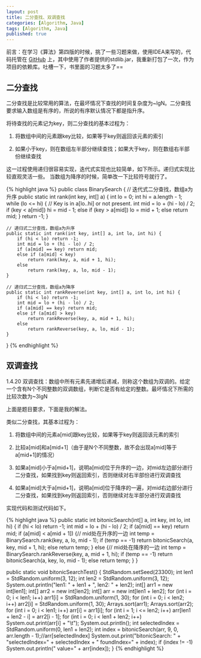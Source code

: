 ```yaml
---
layout: post
title: 二分查找、双调查找
categories: [Algorithm, Java]
tags: [Algorithm, Java]
published: true
---
```


前言：在学习《算法》第四版的时候，挑了一些习题来做，使用IDEA来写的，代码托管在 [GitHub](https://github.com/NathanLvzs/AlgoPractice) 上，其中使用了作者提供的stdlib.jar，我重新打包了一次，作为项目的依赖库。吐槽一下，书里面的习题太多了==

## 二分查找

二分查找是比较常用的算法，在最坏情况下查找的时间复杂度为~lgN。二分查找要求输入数组是有序的，所说的有序默认情况下都是指升序。

将待查找的元素记为key，则二分查找的基本过程为：

1. 将数组中间的元素跟key比较，如果等于key则返回该元素的索引

2. 如果小于key，则在数组左半部分继续查找；如果大于key，则在数组右半部份继续查找

这一过程使用递归很容易实现，迭代式实现也比较简单，如下所示。递归式实现比较直观灵活一些。
当数组为降序的时候，简单改一下比较符号就行了。

{% highlight java %}
public class BinarySearch {
    // 迭代式二分查找，数组a为升序
    public static int rank(int key, int[] a) {
        int lo = 0;
        int hi = a.length - 1;
        while (lo <= hi) {
            // Key is in a[lo..hi] or not present.
            int mid = lo + (hi - lo) / 2;
            if (key < a[mid]) hi = mid - 1;
            else if (key > a[mid]) lo = mid + 1;
            else return mid;
        }
        return -1;
    }

	// 递归式二分查找，数组a为升序
    public static int rank(int key, int[] a, int lo, int hi) {
        if (hi < lo) return -1;
        int mid = lo + (hi - lo) / 2;
        if (a[mid] == key) return mid;
        else if (a[mid] < key)
            return rank(key, a, mid + 1, hi);
        else
            return rank(key, a, lo, mid - 1);
    }

    // 递归式二分查找，数组a为降序
    public static int rankReverse(int key, int[] a, int lo, int hi) {
        if (hi < lo) return -1;
        int mid = lo + (hi - lo) / 2;
        if (a[mid] == key) return mid;
        else if (a[mid] > key)
            return rankReverse(key, a, mid + 1, hi);
        else
            return rankReverse(key, a, lo, mid - 1);
    }
}
{% endhighlight %}



## 双调查找

1.4.20 双调查找：数组中所有元素先递增后递减，则称这个数组为双调的。给定一个含有N个不同整数的双调数组，判断它是否有给定的整数。最坏情况下所需的比较次数为~3lgN

上面是题目要求，下面是我的解法。

类似二分查找，其基本过程为：

1. 将数组中间的元素a[mid]跟key比较，如果等于key则返回该元素的索引

2. 比较a[mid]和a[mid+1]（由于是N个不同整数，故不会出现a[mid]等于a[mid+1]的情况）

3. 如果a[mid]小于a[mid+1]，说明a[mid]位于升序的一边，对mid左边部分进行二分查找，如果找到key则返回索引，否则继续对右半部份进行双调查找

4. 如果a[mid]大于a[mid+1]，说明a[mid]位于降序的一遍，对mid右边部分进行二分查找，如果找到key则返回索引，否则继续对左半部分进行双调查找


实现代码和测试代码如下。

{% highlight java %}
public static int bitonicSearch(int[] a, int key, int lo, int hi) {
    if (hi < lo) return -1;
    int mid = lo + (hi - lo) / 2;
    if (a[mid] == key) return mid;
    if (a[mid] < a[mid + 1]) {// mid处在升序的一边
        int temp = BinarySearch.rank(key, a, lo, mid - 1);
        if (temp == -1)
            return bitonicSearch(a, key, mid + 1, hi);
        else return temp;
    }
    else {// mid处在降序的一边
        int temp = BinarySearch.rankReverse(key, a, mid + 1, hi);
        if (temp == -1)
            return bitonicSearch(a, key, lo, mid - 1);
        else return temp;
    }
}

public static void bitonicSearchTest() {
    StdRandom.setSeed(23300);
    int len1 = StdRandom.uniform(3, 12);
    int len2 = StdRandom.uniform(3, 12);
    System.out.println("len1: " + len1 + ", len2: " + len2);
    int[] arr1 = new int[len1];
    int[] arr2 = new int[len2];
    int[] arr = new int[len1 + len2];
    for (int i = 0; i < len1; i++)
        arr1[i] = StdRandom.uniform(1, 30);
    for (int i = 0; i < len2; i++)
        arr2[i] = StdRandom.uniform(1, 30);
    Arrays.sort(arr1);
    Arrays.sort(arr2);
    for (int i = 0; i < len1; i++)
        arr[i] = arr1[i];
    for (int i = 1; i <= len2; i++)
        arr[len1 + len2 - i] = arr2[i - 1];
    for (int i = 0; i < len1 + len2; i++)
        System.out.print(arr[i] + "\t");
    System.out.println();
    int selectedIndex = StdRandom.uniform(0, len1 + len2);
    int index = bitonicSearch(arr, 9, 0, arr.length - 1);//arr[selectedIndex]
    System.out.print("bitonicSearch: " + "selectedIndex=" + selectedIndex + " foundIndex=" + index);
    if (index != -1)
        System.out.println(" value=" + arr[index]);
}
{% endhighlight %}





